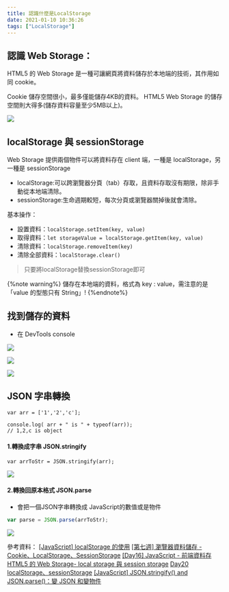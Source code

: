```yaml
---
title: 認識什麼是LocalStorage
date: 2021-01-10 10:36:26
tags: ["LocalStorage"]
---
```

## 認識 Web Storage：

HTML5 的 Web Storage 是一種可讓網頁將資料儲存於本地端的技術，其作用如同 cookie。

Cookie 儲存空間很小，最多僅能儲存4KB的資料。
HTML5 Web Storage 的儲存空間則大得多(儲存資料容量至少5MB以上)。

![](https://i.imgur.com/tq8wugy.png)


## localStorage 與  sessionStorage

Web Storage 提供兩個物件可以將資料存在 client 端，一種是 localStorage，另一種是 sessionStorage



* localStorage:可以跨瀏覽器分頁（tab）存取，且資料存取沒有期限，除非手動從本地端清除。
* sessionStorage:生命週期較短，每次分頁或瀏覽器關掉後就會清除。

基本操作：
- 設置資料：`localStorage.setItem(key, value)`
- 取得資料：``let storageValue = localStorage.getItem(key, value)``
- 清除資料：``localStorage.removeItem(key)``
- 清除全部資料：``localStorage.clear()``
> 只要將localStorage替換sessionStorage即可

{%note warning%}
儲存在本地端的資料，格式為 key : value，需注意的是「value 的型態只有 String」!
{%endnote%}

## 找到儲存的資料

* 在 DevTools console 

![](https://i.imgur.com/jZNIas5.png)

![](https://i.imgur.com/7SkvJ8q.png)

![](https://i.imgur.com/ZoLQ4yV.png)




## JSON 字串轉換

```javascript=
var arr = ['1','2','c'];

console.log( arr + " is " + typeof(arr));
// 1,2,c is object
```

#### 1.轉換成字串 JSON.stringify


```javascript=
var arrToStr = JSON.stringify(arr);
```

![](https://i.imgur.com/0lfiqLV.png)


#### 2.轉換回原本格式 JSON.parse

* 會把一個JSON字串轉換成 JavaScript的數值或是物件

```javascript
var parse = JSON.parse(arrToStr);
```
![](https://i.imgur.com/3chwLJF.png)



參考資料：
[[JavaScript] localStorage 的使用](https://medium.com/%E9%BA%A5%E5%85%8B%E7%9A%84%E5%8D%8A%E8%B7%AF%E5%87%BA%E5%AE%B6%E7%AD%86%E8%A8%98/javascript-localstorage-%E7%9A%84%E4%BD%BF%E7%94%A8-e0da6f402453)
[[第七週] 瀏覽器資料儲存 - Cookie、LocalStorage、SessionStorage](https://yakimhsu.com/project/project_w7_storage.html)
[[Day16] JavaScript - 前端資料存](https://ithelp.ithome.com.tw/articles/10223253)
[HTML5 的 Web Storage- local storage 與 session storage](https://tools.wingzero.tw/article/sn/28)
[Day20 localStorage、sessionStorage](https://ithelp.ithome.com.tw/articles/10203525)
[[JavaScript] JSON.stringify() and JSON.parse()：變 JSON 和變物件](https://medium.com/itsems-frontend/javascript-json-stringify-and-json-parse-7a1251d3824c)
